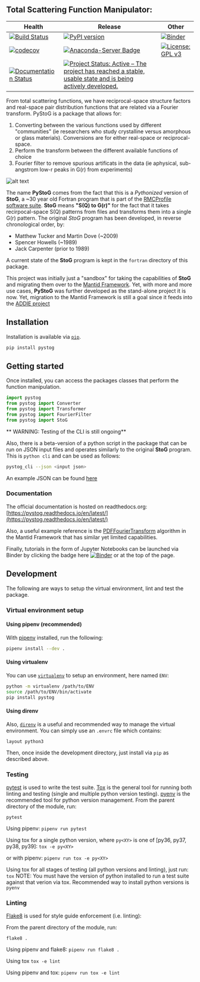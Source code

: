Total Scattering Function Manipulator:
-----------------------------------------------------------

| Health | Release | Other  |
|--------|---------|------------|
| [![Build Status](https://img.shields.io/endpoint.svg?url=https%3A%2F%2Factions-badge.atrox.dev%2Fneutrons%2Fpystog%2Fbadge%3Fref%3Dmaster&style=plastic)](https://actions-badge.atrox.dev/neutrons/pystog/goto?ref=master) | [![PyPI version](https://badge.fury.io/py/pystog.svg)](https://badge.fury.io/py/pystog) | [![Binder](https://mybinder.org/badge_logo.svg)](https://mybinder.org/v2/gh/neutrons/pystog/master?filepath=tutorials) |
| [![codecov](https://codecov.io/gh/neutrons/pystog/branch/master/graph/badge.svg)](https://codecov.io/gh/neutrons/pystog) | [![Anaconda-Server Badge](https://anaconda.org/neutrons/pystog/badges/version.svg)](https://anaconda.org/neutrons/pystog)| [![License: GPL v3](https://img.shields.io/badge/License-GPLv3-blue.svg)](https://www.gnu.org/licenses/gpl-3.0)  |
|[![Documentation Status](https://readthedocs.org/projects/pystog/badge/?version=latest)](https://pystog.readthedocs.io/en/latest/?badge=latest) | [![Project Status: Active – The project has reached a stable, usable state and is being actively developed.](https://www.repostatus.org/badges/latest/active.svg)](https://www.repostatus.org/#active) |  |

From total scattering functions, we have reciprocal-space structure factors and real-space pair distribution functions that are related via a Fourier transform.
PyStoG is a package that allows for:
1. Converting between the various functions used by different "communities" (ie researchers who study crystalline versus amorphous or glass materials). Conversions are for either real-space or reciprocal-space.
2. Perform the transform between the different available functions of choice
3. Fourier filter to remove spurious artificats in the data (ie aphysical, sub-angstrom low-r peaks in G(r) from experiments)

![alt text](https://raw.githubusercontent.com/neutrons/pystog/master/images/sofq_to_gofr.png)


The name **PyStoG** comes from the fact that this is a _Pythonized_ version of **StoG**, a ~30 year old Fortran program that is part of the [RMCProfile software suite](http://www.rmcprofile.org/Main_Page).
**StoG** means **"S(Q) to G(r)"** for the fact that it takes recirpocal-space S(Q) patterns from files and transforms them into a single G(r) pattern.
The original *StoG* program has been developed, in reverse chronological order, by:

 * Matthew Tucker and Martin Dove (~2009)
 * Spencer Howells (~1989)
 * Jack Carpenter (prior to 1989)
 
 A current state of the **StoG** program is kept in the `fortran` directory of this package.

This project was initially just a "sandbox" for taking the capabilities of **StoG** and migrating them over to the [Mantid Framework](https://github.com/mantidproject/mantid).
Yet, with more and more use cases, **PyStoG** was further developed as the stand-alone project it is now.
Yet, migration to the Mantid Framework is still a goal since it feeds into the [ADDIE project](https://github.com/neutrons/addie)

## Installation

Installation is available via [`pip`](https://pip.pypa.io/en/stable/).

```bash 
pip install pystog
```

## Getting started

Once installed, you can access the packages classes that perform the function manipulation. 

```python
import pystog
from pystog import Converter
from pystog import Transformer
from pystog import FourierFilter
from pystog import StoG
```
** WARNING: Testing of the CLI is still ongoing**

Also, there is a beta-version of a python script in the package that can be run on JSON input files and operates similarly to the original **StoG** program.
This is `python cli` and can be used as follows:

```bash
pystog_cli --json <input json>
```
An example JSON can be found [here](https://github.com/neutrons/pystog/blob/master/data/examples/argon_pystog.json)

### Documentation
The official documentation is hosted on readthedocs.org: [https://pystog.readthedocs.io/en/latest/](https://pystog.readthedocs.io/en/latest/)

Also, a useful example reference is the [PDFFourierTransform](http://docs.mantidproject.org/nightly/algorithms/PDFFourierTransform-v1.html) algorithm in the Mantid Framework that has similar yet limited capabilities.

Finally, tutorials in the form of Jupyter Notebooks can be launched via Binder by clicking the badge here [![Binder](https://mybinder.org/badge_logo.svg)](https://mybinder.org/v2/gh/neutrons/pystog/master?filepath=tutorials) or at the top of the page.

## Development

The following are ways to setup the virtual environment, lint and test the package.

### Virtual environment setup

#### Using pipenv (recommended)
With [pipenv](https://pipenv.pypa.io/en/latest/) installed, run the following:
```bash
pipenv install --dev .
```

#### Using virtualenv
You can use [`virtualenv`](https://virtualenv.pypa.io/en/latest/) to setup an environment, here named `ENV`:

```bash
python -m virtualenv /path/to/ENV
source /path/to/ENV/bin/activate
pip install pystog
```

#### Using direnv
Also, [`direnv`](https://github.com/direnv/direnv) is a useful and recommended way to manage the virtual environment.
You can simply use an `.envrc` file which contains:

`layout python3`

Then, once inside the development directory, just install via `pip` as described above.

### Testing
[pytest](https://docs.pytest.org/en/latest/) is used to write the test suite.
[Tox](https://tox.readthedocs.io/en/latest/) is the general tool for running both linting and testing (single and multiple python version testing).
[pyenv](https://github.com/pyenv/pyenv) is the recommended tool for python version management.
From the parent directory of the module, run:

`pytest`

Using pipenv:
`pipenv run pytest`

Using tox for a single python version,
where `py<XY>` is one of [py36, py37, py38, py39]:
`tox -e py<XY>`

or with pipenv:
`pipenv run tox -e py<XY>`

Using tox for all stages of testing (all python versions and linting), just run:
`tox`
NOTE: You must have the version of python installed to run a test suite against that verion via tox.
Recommended way to install python versions is `pyenv`

### Linting
[Flake8](https://flake8.pycqa.org/en/latest/) is used for style guide enforcement (i.e. linting):

From the parent directory of the module, run:

`flake8 .`

Using pipenv and flake8:
`pipenv run flake8 .`

Using tox
`tox -e lint`

Using pipenv and tox:
`pipenv run tox -e lint`
